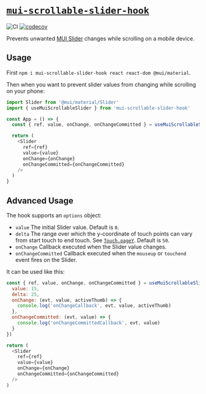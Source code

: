 # [`mui-scrollable-slider-hook`](https://www.npmjs.com/package/mui-scrollable-slider-hook)

![CI](https://github.com/morganney/mui-scrollable-slider-hook/actions/workflows/ci.yml/badge.svg)
[![codecov](https://codecov.io/gh/morganney/mui-scrollable-slider-hook/branch/master/graph/badge.svg?token=1DWQL43B8V)](https://codecov.io/gh/morganney/mui-scrollable-slider-hook)

Prevents unwanted [MUI Slider](https://mui.com/components/slider/) changes while scrolling on a mobile device.

## Usage

First `npm i mui-scrollable-slider-hook react react-dom @mui/material`.

Then when you want to prevent slider values from changing while scrolling on your phone:

```js
import Slider from '@mui/material/Slider'
import { useMuiScrollableSlider } from 'mui-scrollable-slider-hook'

const App = () => {
  const { ref, value, onChange, onChangeCommitted } = useMuiScrollableSlider()

  return (
    <Slider
      ref={ref}
      value={value}
      onChange={onChange}
      onChangeCommitted={onChangeCommitted}
    />
  )
}
```

## Advanced Usage

The hook supports an `options` object:

* `value` The initial Slider value. Default is `0`.
* `delta` The range over which the y-coordinate of touch points can vary from start touch to end touch. See [`Touch.pageY`](https://developer.mozilla.org/en-US/docs/Web/API/Touch/pageY). Default is `50`.
* `onChange` Callback executed when the Slider value changes.
* `onChangeCommitted` Callback executed when the `mouseup` or `touchend` event fires on the Slider.

It can be used like this:

```js
const { ref, value, onChange, onChangeCommitted } = useMuiScrollableSlider({
  value: 15,
  delta: 25,
  onChange: (evt, value, activeThumb) => {
    console.log('onChangeCallback', evt, value, activeThumb)
  },
  onChangeCommitted: (evt, value) => {
    console.log('onChangeCommittedCallback', evt, value)
  }
})

return (
  <Slider
    ref={ref}
    value={value}
    onChange={onChange}
    onChangeCommitted={onChangeCommitted}
  />
)
```
